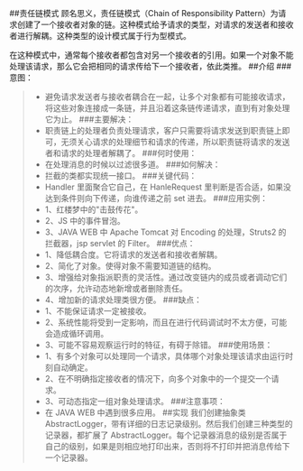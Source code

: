 ##责任链模式
顾名思义，责任链模式（Chain of Responsibility Pattern）为请求创建了一个接收者对象的链。这种模式给予请求的类型，对请求的发送者和接收者进行解耦。这种类型的设计模式属于行为型模式。

在这种模式中，通常每个接收者都包含对另一个接收者的引用。如果一个对象不能处理该请求，那么它会把相同的请求传给下一个接收者，依此类推。
##介绍
###意图：
>* 避免请求发送者与接收者耦合在一起，让多个对象都有可能接收请求，将这些对象连接成一条链，并且沿着这条链传递请求，直到有对象处理它为止。
###主要解决：
>* 职责链上的处理者负责处理请求，客户只需要将请求发送到职责链上即可，无须关心请求的处理细节和请求的传递，所以职责链将请求的发送者和请求的处理者解耦了。
###何时使用：
>* 在处理消息的时候以过滤很多道。
###如何解决：
>* 拦截的类都实现统一接口。
###关键代码：
>* Handler 里面聚合它自己，在 HanleRequest 里判断是否合适，如果没达到条件则向下传递，向谁传递之前 set 进去。
###应用实例： 
>* 1、红楼梦中的"击鼓传花"。 
>* 2、JS 中的事件冒泡。 
>* 3、JAVA WEB 中 Apache Tomcat 对 Encoding 的处理，Struts2 的拦截器，jsp servlet 的 Filter。
###优点： 
>* 1、降低耦合度。它将请求的发送者和接收者解耦。 
>* 2、简化了对象。使得对象不需要知道链的结构。 
>* 3、增强给对象指派职责的灵活性。通过改变链内的成员或者调动它们的次序，允许动态地新增或者删除责任。 
>* 4、增加新的请求处理类很方便。
###缺点： 
>* 1、不能保证请求一定被接收。 
>* 2、系统性能将受到一定影响，而且在进行代码调试时不太方便，可能会造成循环调用。 
>* 3、可能不容易观察运行时的特征，有碍于除错。
###使用场景： 
>* 1、有多个对象可以处理同一个请求，具体哪个对象处理该请求由运行时刻自动确定。 
>* 2、在不明确指定接收者的情况下，向多个对象中的一个提交一个请求。 
>* 3、可动态指定一组对象处理请求。
###注意事项：
>* 在 JAVA WEB 中遇到很多应用。
##实现
我们创建抽象类 AbstractLogger，带有详细的日志记录级别。然后我们创建三种类型的记录器，都扩展了 AbstractLogger。每个记录器消息的级别是否属于自己的级别，如果是则相应地打印出来，否则将不打印并把消息传给下一个记录器。